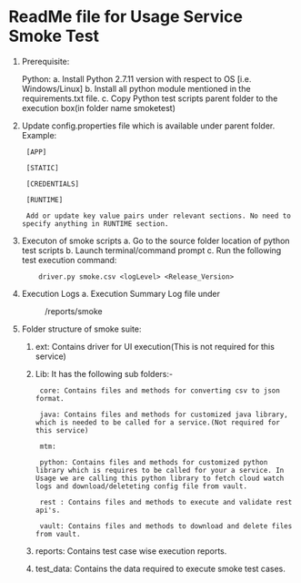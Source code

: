 ReadMe file for Usage Service Smoke Test
==============================================
1. Prerequisite: 

	Python:
		a. Install Python 2.7.11 version with respect to OS [i.e. Windows/Linux]
		b. Install all python module mentioned in the requirements.txt file.
		c. Copy Python test scripts parent folder to the execution box(in folder name smoketest)
		

2. Update config.properties file which is available under parent folder.
        Example:
        
        [APP]
                
        [STATIC]
        
        [CREDENTIALS]
        
        [RUNTIME]
                
        Add or update key value pairs under relevant sections. No need to specify anything in RUNTIME section.    



2. 	Executon of smoke scripts
	a. Go to the source folder location of python test scripts
	b. Launch terminal/command prompt
	c. Run the following test execution command:

			driver.py smoke.csv <logLevel> <Release_Version>
			
						
3. Execution Logs 
	a. Execution Summary Log file under <DIR>/reports/smoke
	

4. Folder structure of smoke suite:
	1. ext: Contains driver for UI execution(This is not required for this service)
	
	2. Lib: It has the following sub folders:-
	
			core: Contains files and methods for converting csv to json format.
			
			java: Contains files and methods for customized java library, which is needed to be called for a service.(Not required for this service)
			
			mtm: 
			
			python: Contains files and methods for customized python library which is requires to be called for your a service. In Usage we are calling this python library to fetch cloud watch logs and download/deleteting config file from vault.
			
			rest : Contains files and methods to execute and validate rest api's.
			
			vault: Contains files and methods to download and delete files from vault.
			
	3. reports: Contains test case wise execution reports.
			
	4. test_data: Contains the data required to execute smoke test cases.
								
